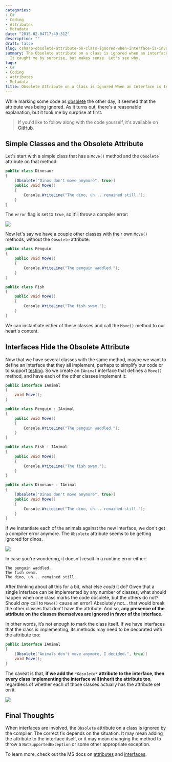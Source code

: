 ```yaml
---
categories:
- C#
- Coding
- Attributes
- Metadata
date: "2015-02-04T17:49:31Z"
description: ""
draft: false
slug: csharp-obsolete-attribute-on-class-ignored-when-interface-is-involved
summary: The Obsolete attribute on a class is ignored when an interface is involved.
  It caught me by surprise, but makes sense. Let's see why.
tags:
- C#
- Coding
- Attributes
- Metadata
title: Obsolete Attribute on a Class is Ignored When an Interface is Involved
---
```

While marking some code as [obsolete](https://msdn.microsoft.com/en-us/library/system.obsoleteattribute\(v=vs.110\).aspx) the other day, it seemed that the attribute was being ignored. As it turns out, there's a reasonable explanation, but it took me by surprise at first.

> If you'd like to follow along with the code yourself, it's available on <a href="https://github.com/grantwinney/BlogCodeSamples/tree/master/Languages/CSharp/ObsoleteAttributeOnInterfaces">GitHub</a>.

## Simple Classes and the Obsolete Attribute

Let's start with a simple class that has a `Move()` method and the `Obsolete` attribute on that method:

```csharp
public class Dinosaur
{
    [Obsolete("Dinos don't move anymore", true)]
    public void Move()
    {
        Console.WriteLine("The dino, uh... remained still.");
    }
}
```

The `error` flag is set to `true`, so it'll throw a compiler error:

![](https://grantwinney.com/content/images/2024/05/image-5.png)

Now let's say we have a couple other classes with their own `Move()` methods, without the `Obsolete` attribute:

```csharp
public class Penguin
{
    public void Move()
    {
        Console.WriteLine("The penguin waddled.");
    }
}

public class Fish
{
    public void Move()
    {
        Console.WriteLine("The fish swam.");
    }
}
```

We can instantiate either of these classes and call the `Move()` method to our heart's content.

## Interfaces Hide the Obsolete Attribute

Now that we have several classes with the same method, maybe we want to define an interface that they all implement, perhaps to simplify our code or to support [testing](https://grantwinney.com/what-is-mocking-a-dependency/). So we create an `IAnimal` interface that defines a `Move()` method, and have each of the other classes implement it:

```csharp
public interface IAnimal
{
    void Move();
}

public class Penguin : IAnimal
{
    public void Move()
    {
        Console.WriteLine("The penguin waddled.");
    }
}

public class Fish : IAnimal
{
    public void Move()
    {
        Console.WriteLine("The fish swam.");
    }
}

public class Dinosaur : IAnimal
{
    [Obsolete("Dinos don't move anymore", true)]
    public void Move()
    {
        Console.WriteLine("The dino, uh... remained still.");
    }
}
```

If we instantiate each of the animals against the new interface, we don't get a compiler error anymore. The `Obsolete` attribute seems to be getting ignored for dinos.

![](https://grantwinney.com/content/images/2024/05/image-6.png)

In case you're wondering, it doesn't result in a runtime error either:

```text
The penguin waddled.
The fish swam.
The dino, uh... remained still.
```

After thinking about all this for a bit, what else _could_ it do? Given that a single interface can be implemented by any number of classes, what should happen when one class marks the code obsolete, but the others do not? Should _any_ call to `Move()` cause an error? Absolutely not... that would break the other classes that don't have the attribute. And so, **any presence of the attribute on the classes themselves are ignored in favor of the interface**.

In other words, it’s not enough to mark the class itself. If we have interfaces that the class is implementing, its methods may need to be decorated with the attribute too:

```csharp
public interface IAnimal
{
    [Obsolete("Animals don't move anymore, I decided.", true)]
    void Move();
}
```

The caveat is that, **if we add the** *`*Obsolete*`* **attribute to the interface, then every class implementing the interface will inherit the attribute too**, regardless of whether each of those classes actually has the attribute set on it.

![](https://grantwinney.com/content/images/2024/05/image-7.png)

## Final Thoughts

When interfaces are involved, the `Obsolete` attribute on a class is ignored by the compiler. The correct fix depends on the situation. It may mean adding the attribute to the interface itself, or it may mean changing the method to throw a `NotSupportedException` or some other appropriate exception.

To learn more, check out the MS docs on [attributes](https://learn.microsoft.com/en-us/dotnet/csharp/advanced-topics/reflection-and-attributes/) and [interfaces](https://learn.microsoft.com/en-us/dotnet/csharp/fundamentals/types/interfaces).